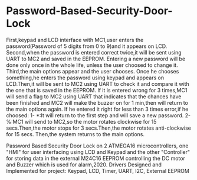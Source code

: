 # Password-Based-Security-Door-Lock

First,keypad and LCD interface with MC1,user enters the password(Password of 5 digits from 0 to 9)and it appears on LCD.
Second,when the password is entered correct twice,it will be sent using UART to MC2 and saved in the EEPROM.
Entering a new password will be done only once in the whole life, unless the user choosed to change it.
Third,the main options appear and the user chooses. Once he chooses something,he enters the password using keypad and appears on LCD.Then,it will be sent to MC2 using UART to check it and compare it with the one that is saved in the EEPROM.
If it is entered wrong for 3 times,MC1 will send a flag to MC2 using UART that indicates that the chances have been finished and MC2 will make the buzzer on for 1 min,then will return to the main options again.
If he entered it right for less than 3 times error,if he choosed:
1- *:It will return to the first step and will save a new password.
2-%:MC1 will send to MC2,so the motor rotates clockwise for 15 secs.Then,the motor stops for 3 secs.Then,the motor rotates anti-clockwise for 15 secs.
Then,the system returns to the main options.

Password Based Security Door Lock on 2 ATMEGA16 microcontrollers, one "HMI" for user interfacing using LCD and Keypad and the other "Controller" for storing data in the external M24C16 EEPROM controlling the DC motor and Buzzer which is used for alarm,2020. Drivers Designed and Implemented for project: Keypad, LCD, Timer, UART, I2C, External EEPROM
